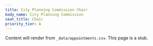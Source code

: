 ```yaml
---
title: City Planning Commission Chair
body_name: City Planning Commission
seat_title: Chair
priority_tier: A
---
```


Content will render from `_data/appointments.csv`. This page is a stub.


